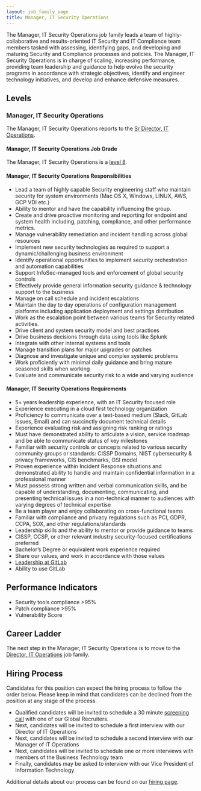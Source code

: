 ```yaml
---
layout: job_family_page
title: Manager, IT Security Operations
---
```

 
The Manager, IT Security Operations job family leads a team of highly-collaborative and results-oriented IT Security and IT Compliance team members tasked with assessing, identifying gaps, and developing and maturing Security and Compliance processes and policies. The Manager, IT Security Operations is in charge of scaling, increasing performance, providing team leadership and guidance to help evolve the security programs in accordance with strategic objectives, identify and engineer technology initiatives, and develop and enhance defensive measures.

## Levels

### Manager, IT Security Operations

The Manager, IT Security Operations reports to the [Sr Director, IT Operations](https://about.gitlab.com/job-families/finance/director-it-operations/).

#### Manager, IT Security Operations Job Grade

The Manager, IT Security Operations is a [level 8](/handbook/total-rewards/compensation/compensation-calculator/#gitlab-job-grades).
 
#### Manager, IT Security Operations Responsibilities

* Lead a team of highly capable Security engineering staff who maintain security for system environments (Mac OS X, Windows, LINUX, AWS, GCP VDI etc.)­­
* Ability to mentor and have the capability influencing the group.
* Create and drive proactive monitoring and reporting for endpoint and system health including, patching, compliance, and other performance metrics.
* Manage vulnerability remediation and incident handling across global resources
* Implement new security technologies as required to support a dynamic/challenging business environment
* Identify operational opportunities to implement security orchestration and automation capabilities
* Support InfoSec-managed tools and enforcement of global security controls
* Effectively provide general information security guidance & technology support to the business
* Manage on call schedule and incident escalations
* Maintain the day to day operations of configuration management platforms including application deployment and settings distribution
* Work as the escalation point between various teams for Security related activities.
* Drive client and system security model and best practices
* Drive business decisions through data using tools like Splunk
* Integrate with other internal systems and tools
* Manage transition plans for major upgrades or patches
* Diagnose and investigate unique and complex systemic problems
* Work proficiently with minimal daily guidance and bring mature seasoned skills when working
* Evaluate and communicate security risk to a wide and varying audience
 
#### Manager, IT Security Operations Requirements

* 5+ years leadership experience, with an IT Security focused role
* Experience executing in a cloud first technology organization
* Proficiency to communicate over a text-based medium (Slack, GitLab Issues, Email) and can succinctly document technical details
* Experience evaluating risk and assigning risk ranking or ratings
* Must have demonstrated ability to articulate a vision, service roadmap and be able to communicate status of key milestones
* Familiar with security controls or concepts related to various security community groups or standards: CISSP Domains, NIST cybersecurity & privacy frameworks, CIS benchmarks, OSI model
* Proven experience within Incident Response situations and demonstrated ability to handle and maintain confidential information in a professional manner
* Must possess strong written and verbal communication skills, and be capable of understanding, documenting, communicating, and presenting technical issues in a non-technical manner to audiences with varying degrees of technical expertise
* Be a team player and enjoy collaborating on cross-functional teams
* Familiar with compliance and privacy regulations such as PCI, GDPR, CCPA, SOX, and other regulations/standards
* Leadership skills and the ability to mentor or provide guidance to teams
* CISSP, CCSP, or other relevant industry security-focused certifications preferred
* Bachelor’s Degree or equivalent work experience required
* Share our values, and work in accordance with those values
* [Leadership at GitLab](https://about.gitlab.com/company/team/structure/#management-group)
* Ability to use GitLab
 
## Performance Indicators

* Security tools compliance >95%
* Patch compliance >95%
* Vulnerability Score
 
## Career Ladder

The next step in the Manager, IT Security Operations is to move to the [Director, IT Operations](https://about.gitlab.com/job-families/finance/director-it-operations/) job family.
 
## Hiring Process

Candidates for this position can expect the hiring process to follow the order below. Please keep in mind that candidates can be declined from the position at any stage of the process.

* Qualified candidates will be invited to schedule a 30 minute [screening call](/handbook/hiring/interviewing/#screening-call) with one of our Global Recruiters.
* Next, candidates will be invited to schedule a first interview with our Director of IT Operations
* Next, candidates will be invited to schedule a second interview with our Manager of IT Operations
* Next, candidates will be invited to schedule one or more interviews with members of the Business Technology team
* Finally, candidates may be asked to interview with our Vice President of Information Technology
 
Additional details about our process can be found on our [hiring page](/handbook/hiring/).
